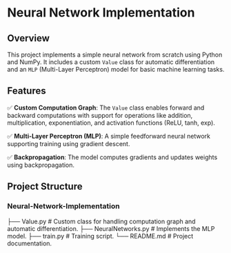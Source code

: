 # Neural Network Implementation

## Overview
This project implements a simple neural network from scratch using Python and NumPy. It includes a custom `Value` class for automatic differentiation and an `MLP` (Multi-Layer Perceptron) model for basic machine learning tasks.

## Features
✅ **Custom Computation Graph**: The `Value` class enables forward and backward computations with support for operations like addition, multiplication, exponentiation, and activation functions (ReLU, tanh, exp).  

✅ **Multi-Layer Perceptron (MLP)**: A simple feedforward neural network supporting training using gradient descent.  

✅ **Backpropagation**: The model computes gradients and updates weights using backpropagation.  

## Project Structure
### Neural-Network-Implementation
├──  Value.py          # Custom class for handling computation graph and automatic differentiation.
├──  NeuralNetworks.py # Implements the MLP model.
├──  train.py          # Training script.
└──  README.md         # Project documentation.

